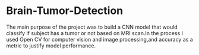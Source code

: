 # Brain-Tumor-Detection
The main purpose of the project was to build a CNN model that would classify if subject has a tumor or not based on MRI scan.In the process I used Open CV for computer vision and image processing,and accuracy as a metric to justify model performance.
